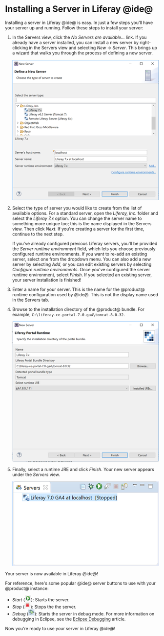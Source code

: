 # Installing a Server in Liferay @ide@ [](id=installing-a-server-in-liferay-ide)

Installing a server in Liferay @ide@ is easy. In just a few steps you'll have
your server up and running. Follow these steps to install your server:

1.  In the Servers view, click the *No Servers are available...* link.
    If you already have a server installed, you can install a new server by 
    right-clicking in the Servers view and selecting *New* &rarr; *Server*. 
    This brings up a wizard that walks you through the process of defining a new 
    server.

    ![Figure 1: Choose the type of server you want to create.](../../../images/define-new-server.png)

2.  Select the type of server you would like to create from the list of
    available options. For a standard server, open the *Liferay, Inc.* folder
    and select the *Liferay 7.x* option. You can change the server name to
    something more unique too; this is the name displayed in the Servers view.
    Then click *Next*. If you're creating a server for the first time, continue
    to the next step.

    If you've already configured previous Liferay servers, you'll be provided
    the *Server runtime environment* field, which lets you choose previously
    configured runtime environments. If you want to re-add an existing server,
    select one from the dropdown menu. You can also add a new server by
    selecting *Add*, or you can edit existing servers by selecting *Configure
    runtime environments*. Once you've configured the server runtime
    environment, select *Finish*. If you selected an existing server, your
    server installation is finished!

3.  Enter a name for your server. This is the name for the @product@ runtime
    configuration used by @ide@. This is not the display name used in the
    Servers tab.

4.  Browse to the installation directory of the @product@ bundle. For example,
    `C:\liferay-ce-portal-7.0-ga4\tomcat-8.0.32`.

    ![Figure 2: Specify the installation directory of the bundle.](../../../images/specify-directory.png)

5.  Finally, select a runtime JRE and click *Finish*. Your new server appears
    under the *Servers* view.

    ![Figure 3: Your new server appears under the *Servers* view.](../../../images/new-server-added.png)

Your server is now available in Liferay @ide@!

For reference, here's some popular @ide@ server buttons to use with your
@product@ instance:

- *Start* (![Start Server](../../../images/icon-start-server.png)): Starts the
  server.
- *Stop* (![Stop Server](../../../images/icon-stop-server.png)): Stops the
  the server.
- *Debug* (![Debug Server](../../../images/icon-debug-server.png)): Starts the server in debug mode. For more information on debugging
  in Eclipse, see the
  [Eclipse Debugging](https://eclipse.org/community/eclipse_newsletter/2017/june/article1.php)
  article.

Now you're ready to use your server in Liferay @ide@!